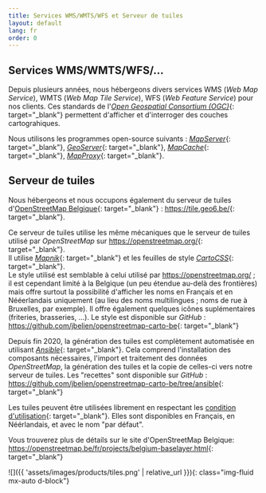 ```yaml
---
title: Services WMS/WMTS/WFS et Serveur de tuiles
layout: default
lang: fr
order: 0
---
```


## Services WMS/WMTS/WFS/...

Depuis plusieurs années, nous hébergeons divers services WMS (*Web Map Service*), WMTS (*Web Map Tile Service*), WFS (*Web Feature Service*) pour nos clients. Ces standards de l'[*Open Geospatial Consortium (OGC)*](https://www.ogc.org/){: target="_blank"} permettent d'afficher et d'interroger des couches cartograhiques.

Nous utilisons les programmes open-source suivants : [*MapServer*](https://mapserver.org/){: target="_blank"}, [*GeoServer*](http://geoserver.org/){: target="_blank"}, [*MapCache*](https://mapserver.org/mapcache/){: target="_blank"}, [*MapProxy*](https://mapproxy.org/){: target="_blank"}.

## Serveur de tuiles
Nous hébergeons et nous occupons également du serveur de tuiles d'[OpenStreetMap Belgique](https://openstreetmap.be/){: target="_blank"} : <https://tile.geo6.be/>{: target="_blank"}.

Ce serveur de tuiles utilise les même mécaniques que le serveur de tuiles utilisé par *OpenStreetMap* sur <https://openstreetmap.org/>{: target="_blank"}.  
Il utilise [*Mapnik*](https://mapnik.org/){: target="_blank"} et les feuilles de style [*CartoCSS*](https://github.com/mapbox/carto){: target="_blank"}.  
Le style utilisé est semblable à celui utilisé par <https://openstreetmap.org/> ; il est cependant limité à la Belgique (un peu étendue au-delà des frontières) mais offre surtout la possibilité d'afficher les noms en Français et en Nééerlandais uniquement (au lieu des noms multilingues ; noms de rue à Bruxelles, par exemple). Il offre également quelques icônes suplémentaires (friteries, brasseries, ...). Le style est disponible sur *GitHub* : <https://github.com/jbelien/openstreetmap-carto-be>{: target="_blank"}

Depuis fin 2020, la génération des tuiles est complètement automatisée en utilisant [*Ansible*](https://www.ansible.com/){: target="_blank"}. Cela comprend l'installation des composants nécessaires, l'import et traitement des données *OpenStreetMap*, la génération des tuiles et la copie de celles-ci vers notre serveur de tuiles. Les "recettes" sont disponible sur *GitHub* : <https://github.com/jbelien/openstreetmap-carto-be/tree/ansible>{: target="_blank"}

Les tuiles peuvent être utilisées librement en respectant les [condition d'utilisation](https://github.com/jbelien/openstreetmap-carto-be/wiki/Politique-d'utilisation-des-tuiles){: target="_blank"}. Elles sont disponibles en Français, en Néérlandais, et avec le nom "par défaut".

Vous trouverez plus de détails sur le site d'OpenStreetMap Belgique: <https://openstreetmap.be/fr/projects/belgium-baselayer.html>{: target="_blank"}

![]({{ 'assets/images/products/tiles.png' | relative_url }}){: class="img-fluid mx-auto d-block"}
